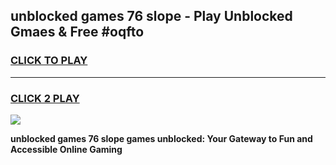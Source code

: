 
## unblocked games 76 slope - Play Unblocked Gmaes & Free #oqfto
<h3>
<a href="https://news.freeplayer.one?title=unblocked_games_76_slope&ref=26F">CLICK TO PLAY</a></h3>
<hr>

<h3>
<a href="https://news.freeplayer.one?title=unblocked_games_76_slope&ref=26F">CLICK 2 PLAY</a>
  
</h3>

<a href="https://news.freeplayer.one?title=unblocked_games_76_slope&ref=26F/"><img src="https://clearcache.store/games.png"></a>


**unblocked games 76 slope games unblocked: Your Gateway to Fun and Accessible Online Gaming**
